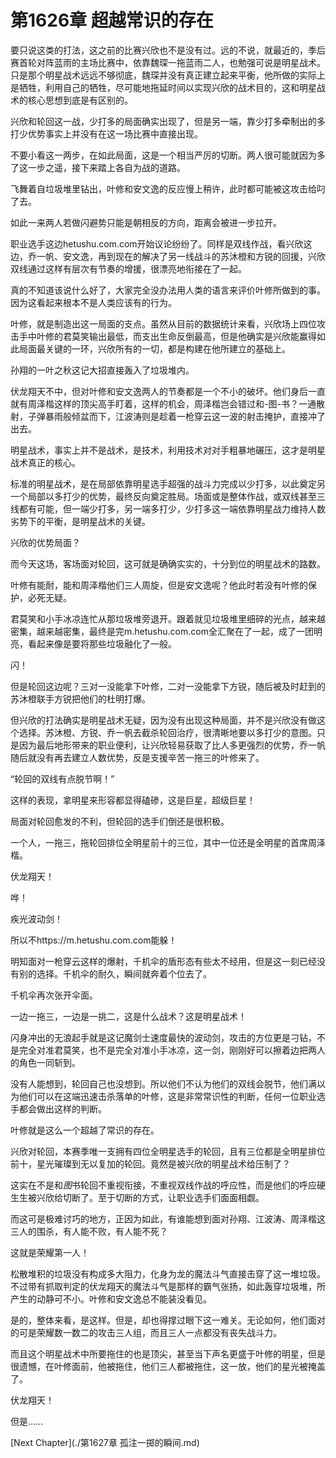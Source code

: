 # 第1626章 超越常识的存在

要只说这类的打法，这之前的比赛兴欣也不是没有过。远的不说，就最近的，季后赛首轮对阵蓝雨的主场比赛中，依靠魏琛一拖蓝雨二人，也勉强可说是明星战术。只是那个明星战术远远不够彻底，魏琛并没有真正建立起来平衡，他所做的实际上是牺牲，利用自己的牺牲，尽可能地拖延时间以实现兴欣的战术目的，这和明星战术的核心思想到底是有区别的。

兴欣和轮回这一战，少打多的局面确实出现了，但是另一端，靠少打多牵制出的多打少优势事实上并没有在这一场比赛中直接出现。

不要小看这一两步，在如此局面，这是一个相当严厉的切断。两人很可能就因为多了这一步之遥，接下来踏上各自为战的道路。

飞舞着自垃圾堆里钻出，叶修和安文逸的反应慢上稍许，此时都可能被这攻击给叼了去。

如此一来两人若做闪避势只能是朝相反的方向，距离会被进一步拉开。

职业选手这边hetushu.com.com开始议论纷纷了。同样是双线作战，看兴欣这边，乔一帆、安文逸，再到现在的解决了另一线战斗的苏沐橙和方锐的回援，兴欣双线通过这样有层次有节奏的增援，很漂亮地衔接在了一起。

真的不知道该说什么好了，大家完全没办法用人类的语言来评价叶修所做到的事。因为这看起来根本不是人类应该有的行为。

叶修，就是制造出这一局面的支点。虽然从目前的数据统计来看，兴欣场上四位攻击手中叶修的君莫笑输出最低，而支出生命反倒最高，但是他确实是兴欣能赢得如此局面最关键的一环，兴欣所有的一切，都是构建在他所建立的基础上。

孙翔的一叶之秋这记大招直接轰入了垃圾堆内。

伏龙翔天不中，但对叶修和安文逸两人的节奏都是一个不小的破坏。他们身后一直就有周泽楷这样的顶尖高手盯着，这样的机会，周泽楷岂会错过和-图-书？一通散射，子弹暴雨般倾盆而下，江波涛则是趁着一枪穿云这一波的射击掩护，直接冲了出去。

明星战术，事实上并不是战术，是技术，利用技术对对手粗暴地碾压，这才是明星战术真正的核心。

标准的明星战术，是在局部依靠明星选手超强的战斗力完成以少打多，以此奠定另一个局部以多打少的优势，最终反向奠定胜局。场面或是整体作战，或双线甚至三线都有可能，但一端少打多，另一端多打少，少打多这一端依靠明星战力维持人数劣势下的平衡，是明星战术的关键。

兴欣的优势局面？

而今天这场，客场面对轮回，这可就是确确实实的，十分到位的明星战术的路数。

叶修有能耐，能和周泽楷他们三人周旋，但是安文逸呢？他此时若没有叶修的保护，必死无疑。

君莫笑和小手冰凉连忙从那垃圾堆旁退开。跟着就见垃圾堆里细碎的光点，越来越密集，越来越密集，最终是完m.hetushu.com.com全汇聚在了一起，成了一团明亮，看起来像是要将那些垃圾融化了一般。

闪！

但是轮回这边呢？三对一没能拿下叶修，二对一没能拿下方锐，随后被及时赶到的苏沐橙联手方锐把他们的杜明打爆。

但兴欣的打法确实是明星战术无疑，因为没有出现这种局面，并不是兴欣没有做这个选择。苏沐橙、方锐、乔一帆去截杀轮回治疗，很清晰地要以多打少的意图。只是因为最后地形带来的职业便利，让兴欣轻易获取了比人多更强烈的优势，乔一帆随后就没有再去建立人数优势，反是支援辛苦一拖三的叶修来了。

“轮回的双线有点脱节啊！”

这样的表现，拿明星来形容都显得磕碜，这是巨星，超级巨星！

局面对轮回愈发的不利，但轮回的选手们倒还是很积极。

一个人，一拖三，拖轮回排位全明星前十的三位，其中一位还是全明星的首席周泽楷。

伏龙翔天！

哗！

疾光波动剑！

所以不https://m.hetushu.com.com能躲！

明知面对一枪穿云这样的爆射，千机伞的盾形态有些太不经用，但是这一刻已经没有别的选择。千机伞的耐久，瞬间就奔着个位去了。

千机伞再次张开伞面。

一边一拖三，一边是一挑二，这是什么战术？这是明星战术！

闪身冲出的无浪起手就是这记魔剑士速度最快的波动剑，攻击的方位更是刁钻，不是完全对准君莫笑，也不是完全对准小手冰凉，这一剑，刚刚好可以擦着边把两人的角色一同斩到。

没有人能想到，轮回自己也没想到。所以他们不认为他们的双线会脱节，他们满以为他们可以在这端迅速击杀落单的叶修，这是非常常识性的判断，任何一位职业选手都会做出这样的判断。

叶修就是这么一个超越了常识的存在。

兴欣对轮回，本赛季唯一支拥有四位全明星选手的轮回，且有三位都是全明星排位前十，星光璀璨到无以复加的轮回。竟然是被兴欣的明星战术给压制了？

这实在不是和*图*书轮回不重视衔接，不重视双线作战的呼应性，而是他们的呼应硬生生被兴欣给切断了。至于切断的方式，让职业选手们面面相觑。

而这可是极难讨巧的地方，正因为如此，有谁能想到面对孙翔、江波涛、周泽楷这三人的围杀，有人能不败，有人能不死？

这就是荣耀第一人！

松散堆积的垃圾没有构成多大阻力，化身为龙的魔法斗气直接击穿了这一堆垃圾。不过带有抓取判定的伏龙翔天的魔法斗气是那样的霸气张扬，如此轰穿垃圾堆，所产生的动静可不小。叶修和安文逸总不能装没看见。

是的，整体来看，是这样。但是，却也得撑过眼下这一难关。无论如何，他们面对的可是荣耀数一数二的攻击三人组，而且三人一点都没有丧失战斗力。

而且这个明星战术中所要拖住的也是顶尖，甚至当下声名更盛于叶修的明星，但是很遗憾，在叶修面前，他被拖住，他们三人都被拖住，这一放，他们的星光被掩盖了。

伏龙翔天！

但是……



[Next Chapter](./第1627章 孤注一掷的瞬间.md)